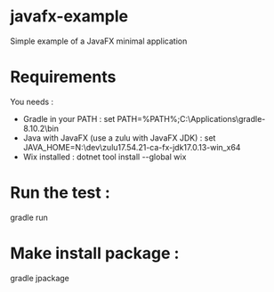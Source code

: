 # javafx-example
Simple example of a JavaFX minimal application

# Requirements
You needs :
* Gradle in your PATH : set PATH=%PATH%;C:\Applications\gradle-8.10.2\bin
* Java with JavaFX (use a zulu with JavaFX JDK) : set JAVA_HOME=N:\dev\zulu17.54.21-ca-fx-jdk17.0.13-win_x64
* Wix installed : dotnet tool install --global wix

# Run the test :
gradle run

# Make install package :
gradle jpackage
